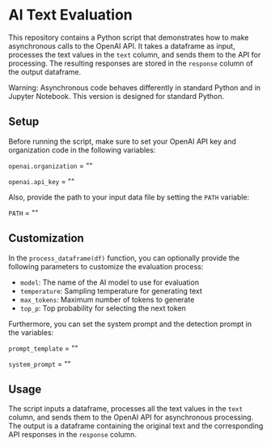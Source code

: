 # AI Text Evaluation

This repository contains a Python script that demonstrates how to make asynchronous calls to the OpenAI API. It takes a dataframe as input, processes the text values in the `text` column, and sends them to the API for processing. The resulting responses are stored in the `response` column of the output dataframe.

Warning: Asynchronous code behaves differently in standard Python and in Jupyter Notebook. This version is designed for standard Python.

## Setup

Before running the script, make sure to set your OpenAI API key and organization code in the following variables:

`openai.organization` = ""

`openai.api_key` = ""


Also, provide the path to your input data file by setting the `PATH` variable:

`PATH` = ""


## Customization

In the `process_dataframe(df)` function, you can optionally provide the following parameters to customize the evaluation process:

- `model`: The name of the AI model to use for evaluation
- `temperature`: Sampling temperature for generating text
- `max_tokens`: Maximum number of tokens to generate
- `top_p`: Top probability for selecting the next token

Furthermore, you can set the system prompt and the detection prompt in the variables:

`prompt_template` = ""

`system_prompt` = ""

## Usage

The script inputs a dataframe, processes all the text values in the `text` column, and sends them to the OpenAI API for asynchronous processing. The output is a dataframe containing the original text and the corresponding API responses in the `response` column.
